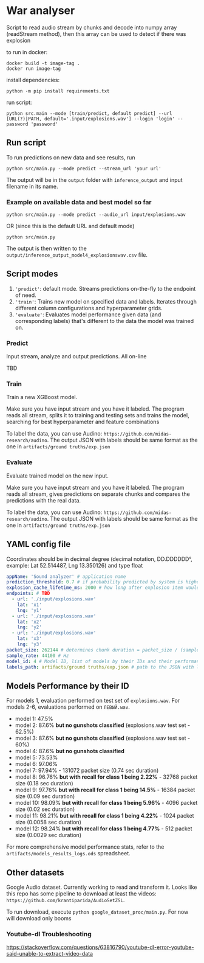 # War analyser

Script to read audio stream by chunks and decode into numpy array (readStream method),
then this array can be used to detect if there was explosion


to run in docker:
```shell
docker build -t image-tag .
docker run image-tag
```

install dependencies:
```shell
python -m pip install requirements.txt
```
run script:
```shell
python src.main --mode [train/predict, default predict] --url [URL(?)|PATH, default='.input/explosions.wav'] --login 'login' --password 'password'
```

## Run script
To run predictions on new data and see results, run 
```shell
python src/main.py --mode predict --stream_url 'your url'
```

The output will be in the `output` folder with `inference_output` and input filename in its name.

### Example on available data and best model so far
```shell
python src/main.py --mode predict --audio_url input/explosions.wav
```

OR (since this is the default URL and default mode)

```shell
python src/main.py
```

The output is then written to the `output/inference_output_model4_explosionswav.csv` file.

## Script modes
1. `'predict'`: default mode. Streams predictions on-the-fly to the endpoint of need.
2. `'train'`: Trains new model on specified data and labels. Iterates through different column configurations and hyperparameter grids.
3. `'evaluate'`: Evaluates model performance given data (and corresponding labels) that's different to the data the model was trained on.

### Predict
Input stream, analyze and output predictions. All on-line

TBD

### Train
Train a new XGBoost model. 

Make sure you have input stream and you have it labeled. The program reads all stream, splits it to training and testing sets and trains the model, searching for best hyperparameter and feature combinations

To label the data, you can use Audino: `https://github.com/midas-research/audino`. The output JSON with labels should be same format as the one in `artifacts/ground truths/exp.json`

### Evaluate
Evaluate trained model on the new input. 

Make sure you have input stream and you have it labeled. The program reads all stream, gives predictions on separate chunks and compares the predictions with the real data.

To label the data, you can use Audino: `https://github.com/midas-research/audino`. The output JSON with labels should be same format as the one in `artifacts/ground truths/exp.json`
## YAML config file
Coordinates should be in decimal degree (decimal notation, DD.DDDDDD°, example: Lat 52.514487, Lng 13.350126) and type float
```yaml
appName: 'Sound analyzer' # application name
prediction_threshold: 0.7 # if probability predicted by system is higher than threshold - sound is considered as explosion/gunshot
explosion_cache_lifetime_ms: 2000 # how long after explosion item would live in cache (i.e. wait for explosions in other points)
endpoints: # TBD
  - url: './input/explosions.wav'
    lat: 'x1'
    lng: 'y1'
  - url: './input/explosions.wav'
    lat: 'x2'
    lng: 'y2'
  - url: './input/explosions.wav'
    lat: 'x3'
    lng: 'y3'
packet_size: 262144 # determines chunk duration = packet_size / (sample_rate * 4)
sample_rate: 44100 # Hz
model_id: 4 # Model ID, list of models by their IDs and their performance is listed in the next section
labels_path: artifacts/ground truths/exp.json # path to the JSON with labeled data that was created using Audino annotator
```

## Models Performance by their ID
For models 1, evaluation performed on test set of `explosions.wav`. For models 2-6, evaluations performed on `ЛЕВЫЙ.wav`.
- model 1: 47.5%
- model 2: 87.6% **but no gunshots classified** (explosions.wav test set - 62.5%)
- model 3: 87.6% **but no gunshots classified** (explosions.wav test set - 60%)
- model 4: 87.6% **but no gunshots classified**
- model 5: 73.53%
- model 6: 97.06%
- model 7: 97.94% - 131072 packet size (0.74 sec duration)
- model 8: 96.76% **but with recall for class 1 being 2.22%** - 32768 packet size (0.18 sec duration)
- model 9: 97.76% **but with recall for class 1 being 14.5%** - 16384 packet size  (0.09 sec duration)
- model 10: 98.09% **but with recall for class 1 being 5.96%** - 4096 packet size (0.02 sec duration)
- model 11: 98.21% **but with recall for class 1 being 4.22%** - 1024 packet size (0.0058 sec duration)
- model 12: 98.24% **but with recall for class 1 being 4.77%** - 512 packet size (0.0029 sec duration)

For more comprehensive model performance stats, refer to the `artifacts/models_results_logs.ods` spreadsheet.

## Other datasets
Google Audio dataset. Currently working to read and transform it. Looks like this repo has some pipeline to download at least the videos: `https://github.com/krantiparida/AudioSetZSL`.

To run download, execute `python google_dataset_proc/main.py`. For now will download only booms

### Youtube-dl Troubleshooting
https://stackoverflow.com/questions/63816790/youtube-dl-error-youtube-said-unable-to-extract-video-data